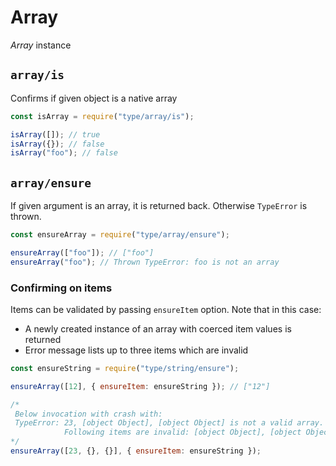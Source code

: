# Array

_Array_ instance




























































































































































































































<extoc></extoc>

## `array/is`

Confirms if given object is a native array

```javascript
const isArray = require("type/array/is");

isArray([]); // true
isArray({}); // false
isArray("foo"); // false
```

## `array/ensure`

If given argument is an array, it is returned back. Otherwise `TypeError` is thrown.

```javascript
const ensureArray = require("type/array/ensure");

ensureArray(["foo"]); // ["foo"]
ensureArray("foo"); // Thrown TypeError: foo is not an array
```

### Confirming on items

Items can be validated by passing `ensureItem` option. Note that in this case:

- A newly created instance of an array with coerced item values is returned
- Error message lists up to three items which are invalid

```javascript
const ensureString = require("type/string/ensure");

ensureArray([12], { ensureItem: ensureString }); // ["12"]

/*
 Below invocation with crash with:
 TypeError: 23, [object Object], [object Object] is not a valid array.
            Following items are invalid: [object Object], [object Object]
*/
ensureArray([23, {}, {}], { ensureItem: ensureString });
```
